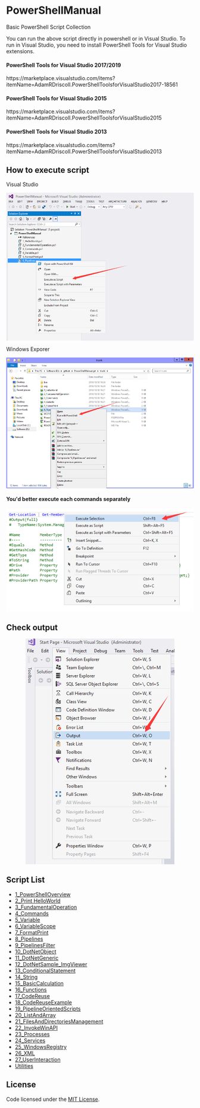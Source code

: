 # PowerShellManual
<p>Basic PowerShell Script Collection</p>

<p>You can run the above script directly in powershell or in Visual Studio. To run in Visual Studio, you need to install PowerShell Tools for Visual Studio extensions.</p>

<h4>PowerShell Tools for Visual Studio 2017/2019</h4>
<p>https://marketplace.visualstudio.com/items?itemName=AdamRDriscoll.PowerShellToolsforVisualStudio2017-18561</p>
<h4>PowerShell Tools for Visual Studio 2015</h4>
<p>https://marketplace.visualstudio.com/items?itemName=AdamRDriscoll.PowerShellToolsforVisualStudio2015</p>
<h4>PowerShell Tools for Visual Studio 2013</h4>
<p>https://marketplace.visualstudio.com/items?itemName=AdamRDriscoll.PowerShellToolsforVisualStudio2013</p>

<h2>How to execute script</h2>
<p>Visual Studio</p>
<p align="center">
 <img align="center" alt="In Visual Studio" 
      src="https://github.com/zhaotianff/PowerShellManual/blob/master/doc/in%20visual%20studio.png" />
</p>
<p>Windows Exporer</p>
<p align="center">
 <img align="center" alt="In Windows Explorer"          src="https://github.com/zhaotianff/PowerShellManual/blob/master/doc/in%20window%20explorer.png" />
</p>
<h4>You'd better execute each commands separately</h4>
<p align="center">
 <img align="center" alt="Execute Selection"          src="https://github.com/zhaotianff/PowerShellManual/blob/master/doc/execute%20selection.png" />
</p>
<h2>Check output</h2>
<p align="center">
 <img align="center" alt="Show Output Window" 
      src="https://github.com/zhaotianff/PowerShellManual/blob/master/doc/show%20output%20window.png" />
</p>

<h2>Script List</h2>

  * [1_PowerShellOverview](001_PowerShellOverview.ps1)
  * [2_Print HelloWorld](002_HelloWorld.ps1)
  * [3_FundamentalOperation](003_FundamentalOperation.ps1)
  * [4_Commands](004_Commands.ps1)
  * [5_Variable](005_Variable.ps1)
  * [6_VariableScope](006_VariableScope.ps1)
  * [7_FormatPrint](007_FormatPrint.ps1)
  * [8_Pipelines](008_Pipelines.ps1)
  * [9_PipelinesFilter](009_PipelineFilter.ps1)
  * [10_DotNetObject](010_DotNetObject.ps1)
  * [11_DotNetGeneric](011_DotNetGeneric.ps1)
  * [12_DotNetSample_ImgViewer](012_DotNetSample_ImgViewer.ps1)
  * [13_ConditionalStatement](013_ConditionalStatement.ps1)
  * [14_String](014_String.ps1)
  * [15_BasicCalculation](015_BasicCalculation.ps1)
  * [16_Functions](016_Functions.ps1)
  * [17_CodeReuse](017_CodeReuse.ps1)
  * [18_CodeReuseExample](018_CodeReuseExample.ps1)
  * [19_PipelineOrientedScripts](019_PipelineOrientedScripts.ps1)
  * [20_ListAndArray](020_ListAndArray.ps1)
  * [21_FilesAndDirectoriesManagement](021_FilesAndDirectoriesManagement.ps1)
  * [22_InvokeWinAPI](022_InvokeWinAPI.ps1)
  * [23_Processes](023_Processes.ps1)
  * [24_Services](024_Services.ps1)
  * [25_WindowsRegistry](025_WindowsRegistry.ps1)
  * [26_XML](026_XML.ps1)
  * [27_UserInteraction](027_UserInteraction.ps1)
  * [Utilities](Utilities.ps1)
## License

Code licensed under the [MIT License](LICENSE).




